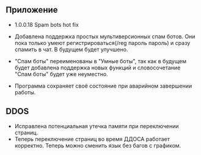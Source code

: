 ## Приложение
 - 1.0.0.18 Spam bots hot fix
 - Добавлена поддержка простых мультиверсионных спам ботов. Они пока только умеют регистрироваться(/reg пароль пароль) и сразу спамить в чат. В будущем будет улучшено.

 - "Спам боты" переименованы в "Умные боты", так как в будущем будет добавлена поддержка новых функций и словосочетание "Спам боты" будет уже неуместно.
 - Программа сохраняет своё состояние при аварийном завершении работы.

## DDOS
 - Исправлена потенциальная утечка памяти при переключении страниц.
 - Теперь переключение страниц во время ДДОСА работает корректно. Теперь можно сменить язык без багов с графиком. 
